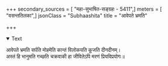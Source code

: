 +++
secondary_sources = [ "महा-सुभाषित-सङ्ग्रहः - 5411",]
meters = [ "वसन्ततिलका",]
jsonClass = "Subhaashita"
title = "आवेपते भ्रमति"

+++

<details open><summary>Text</summary>

आवेपते भ्रमति सर्पति मोहमेति कान्तं विलोकयति कूजति दीनदीनम्।  
अस्तं हि भानुमति गच्छति चक्रवाकी हा जीवितेऽपि मरणं प्रियविप्रयोगः॥
</details>
